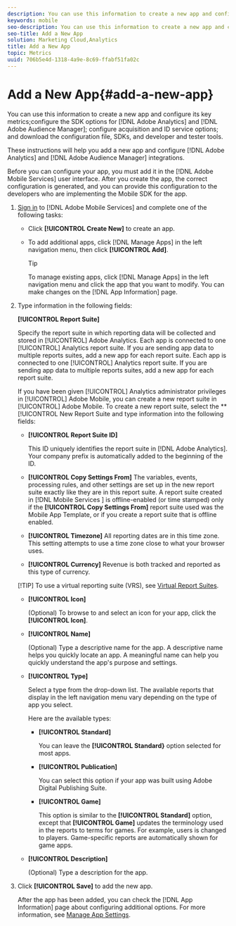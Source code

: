 ```yaml
---
description: You can use this information to create a new app and configure its key metrics;configure the SDK options for Adobe Analytics and Adobe Audience Manager;configure acquisition and ID service options;and download the configuration file, SDKs, and developer and tester tools.
keywords: mobile
seo-description: You can use this information to create a new app and configure its key metrics;configure the SDK options for Adobe Analytics and Adobe Audience Manager;configure acquisition and ID service options;and download the configuration file, SDKs, and developer and tester tools.
seo-title: Add a New App
solution: Marketing Cloud,Analytics
title: Add a New App
topic: Metrics
uuid: 706b5e4d-1318-4a9e-8c69-ffabf51fa02c
---
```


# Add a New App{#add-a-new-app}

You can use this information to create a new app and configure its key metrics;configure the SDK options for [!DNL Adobe Analytics] and [!DNL Adobe Audience Manager]; configure acquisition and ID service options; and download the configuration file, SDKs, and developer and tester tools.

 These instructions will help you add a new app and configure [!DNL Adobe Analytics] and [!DNL Adobe Audience Manager] integrations.

Before you can configure your app, you must add it in the [!DNL Adobe Mobile Services] user interface. After you create the app, the correct configuration is generated, and you can provide this configuration to the developers who are implementing the Mobile SDK for the app. 

1. [Sign in](/help/using/gs/gs-signin.md) to [!DNL Adobe Mobile Services] and complete one of the following tasks:

    * Click **[!UICONTROL Create New]** to create an app. 
    * To add additional apps, click [!DNL Manage Apps] in the left navigation menu, then click **[!UICONTROL Add]**.

      >[!TIP]
      >
      >To manage existing apps, click [!DNL Manage Apps] in the left navigation menu and click the app that you want to modify. You can make changes on the [!DNL App Information] page.

1. Type information in the following fields:

   **[!UICONTROL Report Suite]**

     Specify the report suite in which reporting data will be collected and stored in [!UICONTROL] Adobe Analytics. Each app is connected to one [!UICONTROL] Analytics </span> report suite. If you are sending app data to multiple reports suites, add a new app for each report suite. Each app is connected to one [!UICONTROL] Analytics report suite. If you are sending app data to multiple reports suites, add a new app for each report suite.

     If you have been given [!UICONTROL] Analytics  administrator privileges in [!UICONTROL] Adobe Mobile, you can create a new report suite in [!UICONTROL] Adobe Mobile. To create a new report suite, select the **[!UICONTROL New Report Suite and type information into the following fields:

      * **[!UICONTROL Report Suite ID]**

        This ID uniquely identifies the report suite in [!DNL Adobe Analytics]. Your company prefix is automatically added to the beginning of the ID.  
      * **[!UICONTROL Copy Settings From]**
        The variables, events, processing rules, and other settings are set up in the new report suite exactly like they are in this report suite. A report suite created in [!DNL Mobile Services ] is offline-enabled (or time stamped) only if the **[!UICONTROL Copy Settings From]** report suite used was the Mobile App Template, or if you create a report suite that is offline enabled.

      * **[!UICONTROL Timezone]**
        All reporting dates are in this time zone. This setting attempts to use a time zone close to what your browser uses.

      * **[!UICONTROL Currency]**
        Revenue is both tracked and reported as this type of currency.

      [!TIP] To use a virtual reporting suite (VRS), see [Virtual Report Suites](/help/using/manage-apps/c-mob-vrs.md).  

   * **[!UICONTROL Icon]**

      (Optional) To browse to and select an icon for your app, click the **[!UICONTROL Icon]**.

   * **[!UICONTROL Name]**

      (Optional) Type a descriptive name for the app. A descriptive name helps you quickly locate an app. A meaningful name can help you quickly understand the app's purpose and settings.

   * **[!UICONTROL Type]**

      Select a type from the drop-down list. The available reports that display in the left navigation menu vary depending on the type of app you select.

      Here are the available types:

      * **[!UICONTROL Standard]**

           You can leave the **[!UICONTROL Standard}** option selected for most apps.

      * **[!UICONTROL Publication]**

          You can select this option if your app was built using Adobe Digital Publishing Suite.

      * **[!UICONTROL Game]**

        This option is similar to the **[!UICONTROL Standard]** option, except that **[!UICONTROL Game]** updates the terminology used in the reports to terms for games. For example, users is changed to players. Game-specific reports are automatically shown for game apps.

   * **[!UICONTROL Description]**

      (Optional) Type a description for the app.

1. Click **[!UICONTROL Save]** to add the new app.

   After the app has been added, you can check the [!DNL App Information] page about configuring additional options. For more information, see [Manage App Settings](/help/using/c-manage-app-settings/c-manage-app-settings.md).
